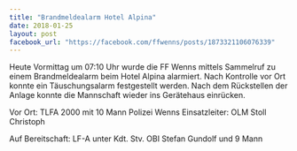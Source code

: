 ```yaml
---
title: "Brandmeldealarm Hotel Alpina"
date: 2018-01-25
layout: post
facebook_url: "https://facebook.com/ffwenns/posts/1873321106076339"
---
```


Heute Vormittag um 07:10 Uhr wurde die FF Wenns mittels Sammelruf zu einem Brandmeldealarm beim Hotel Alpina alarmiert. Nach Kontrolle vor Ort konnte ein Täuschungsalarm festgestellt werden. Nach dem Rückstellen der Anlage konnte die Mannschaft wieder ins Gerätehaus einrücken. 

Vor Ort:
TLFA 2000 mit 10 Mann
Polizei Wenns
Einsatzleiter: OLM Stoll Christoph

Auf Bereitschaft: LF-A unter Kdt. Stv. OBI Stefan Gundolf und 9 Mann